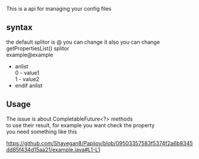This is a api for managing your config files
## syntax
the default splitor is @ you can change it 
also you can change getPropertiesList() splitor
<br>
example@example
<br>
* anlist<br>
0 - value1<br>
1 - value2<br>
* endif anlist

## Usage
The issue is about CompletableFuture<?> methods<br>
to use their result, for example you want check the property<br>
you need something like this<br>

https://github.com/Shayegan8/Papijoy/blob/09503357583f5374f2a6b8345dd85f434d15aa21/example.java#L1-L1

